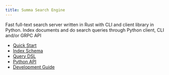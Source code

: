 ```yaml
---
title: Summa Search Engine
---
```


Fast full-text search server written in Rust with CLI and client library in Python.
Index documents and do search queries through Python client, CLI and/or GRPC API

- [Quick Start](/summa/quick-start)
- [Index Schema](/summa/schema)
- [Query DSL](/summa/query-dsl)
- [Python API](/summa/python-api)
- [Development Guide](/summa/development)
